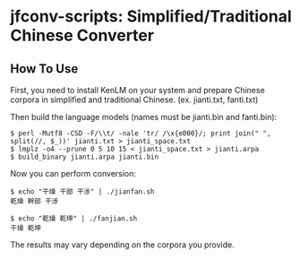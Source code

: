 jfconv-scripts: Simplified/Traditional Chinese Converter
==========

How To Use
----------

First, you need to install KenLM on your system and prepare Chinese corpora in simplified and traditional Chinese. (ex. jianti.txt, fanti.txt)

Then build the language models (names must be jianti.bin and fanti.bin):

    $ perl -Mutf8 -CSD -F/\\t/ -nale 'tr/ /\x{e000}/; print join(" ", split(//, $_))' jianti.txt > jianti_space.txt
    $ lmplz -o4 --prune 0 5 10 15 < jianti_space.txt > jianti.arpa
    $ build_binary jianti.arpa jianti.bin

Now you can perform conversion:

    $ echo "干燥 干部 干涉" | ./jianfan.sh
    乾燥 幹部 干涉

    $ echo "乾燥 乾坤" | ./fanjian.sh
    干燥 乾坤

The results may vary depending on the corpora you provide.
